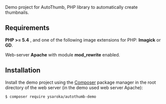 Demo project for AutoThumb, PHP library to automatically create thumbnails.

## Requirements
**PHP >= 5.4** , and one of the following image extensions for PHP: **Imagick** or **GD**.

Web-server **Apache** with module **mod_rewrite** enabled.

## Installation
Install the demo project using the <a href="https://getcomposer.org/" target="_blank">Composer</a> package manager in the root directory of the web server (in the demo used web server Apache):

    $ composer require ysaroka/autothumb-demo